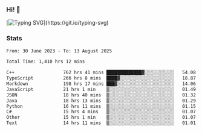 ### Hi!  👋

[![Typing SVG](https://readme-typing-svg.herokuapp.com?font=Fira+Code&pause=1000&width=435&lines=Hello!+I'm+Texiwustion.)](https://git.io/typing-svg)

### Stats

<!--START_SECTION:waka-->

```txt
From: 30 June 2023 - To: 13 August 2025

Total Time: 1,410 hrs 12 mins

C++                  762 hrs 41 mins █████████████▓░░░░░░░░░░░   54.08 %
TypeScript           266 hrs 8 mins  ████▓░░░░░░░░░░░░░░░░░░░░   18.87 %
Markdown             198 hrs 17 mins ███▓░░░░░░░░░░░░░░░░░░░░░   14.06 %
JavaScript           21 hrs 1 min    ▒░░░░░░░░░░░░░░░░░░░░░░░░   01.49 %
JSON                 18 hrs 40 mins  ▒░░░░░░░░░░░░░░░░░░░░░░░░   01.32 %
Java                 18 hrs 13 mins  ▒░░░░░░░░░░░░░░░░░░░░░░░░   01.29 %
Python               16 hrs 11 mins  ▒░░░░░░░░░░░░░░░░░░░░░░░░   01.15 %
C#                   15 hrs 4 mins   ▒░░░░░░░░░░░░░░░░░░░░░░░░   01.07 %
Other                15 hrs 1 min    ▒░░░░░░░░░░░░░░░░░░░░░░░░   01.07 %
Text                 14 hrs 11 mins  ▒░░░░░░░░░░░░░░░░░░░░░░░░   01.01 %
```

<!--END_SECTION:waka-->
